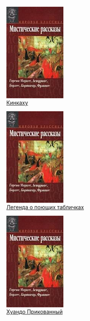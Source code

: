 ![](Кинкаху.jpg)  
[Кинкаху](Кинкаху.md)

![](Легенда%20о%20поющих%20табличках.jpg)  
[Легенда о поющих табличках](Легенда%20о%20поющих%20табличках.md)

![](Хуандо%20Прикованный.jpg)  
[Хуандо Прикованный](Хуандо%20Прикованный.md)

